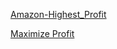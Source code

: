 [Amazon-Highest_Profit](./Amazon-Highest_Profit.md)

[Maximize Profit](https://aonecode.com/maximize-profit)